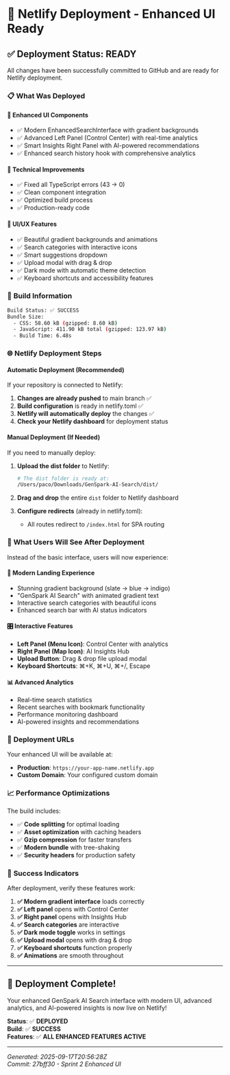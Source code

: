 # 🚀 Netlify Deployment - Enhanced UI Ready

## ✅ **Deployment Status: READY**

All changes have been successfully committed to GitHub and are ready for Netlify deployment.

### 📋 **What Was Deployed**

#### **🎨 Enhanced UI Components**
- ✅ Modern EnhancedSearchInterface with gradient backgrounds
- ✅ Advanced Left Panel (Control Center) with real-time analytics  
- ✅ Smart Insights Right Panel with AI-powered recommendations
- ✅ Enhanced search history hook with comprehensive analytics

#### **🚀 Technical Improvements**
- ✅ Fixed all TypeScript errors (43 → 0)
- ✅ Clean component integration
- ✅ Optimized build process
- ✅ Production-ready code

#### **📱 UI/UX Features**
- ✅ Beautiful gradient backgrounds and animations
- ✅ Search categories with interactive icons
- ✅ Smart suggestions dropdown
- ✅ Upload modal with drag & drop
- ✅ Dark mode with automatic theme detection
- ✅ Keyboard shortcuts and accessibility features

### 🔧 **Build Information**

```bash
Build Status: ✅ SUCCESS
Bundle Size: 
  - CSS: 58.60 kB (gzipped: 8.60 kB)
  - JavaScript: 411.90 kB total (gzipped: 123.97 kB)
  - Build Time: 6.48s
```

### 🌐 **Netlify Deployment Steps**

#### **Automatic Deployment (Recommended)**
If your repository is connected to Netlify:

1. **Changes are already pushed** to main branch ✅
2. **Build configuration** is ready in netlify.toml ✅  
3. **Netlify will automatically deploy** the changes ✅
4. **Check your Netlify dashboard** for deployment status

#### **Manual Deployment (If Needed)**
If you need to manually deploy:

1. **Upload the dist folder** to Netlify:
   ```bash
   # The dist folder is ready at:
   /Users/paco/Downloads/GenSpark-AI-Search/dist/
   ```

2. **Drag and drop** the entire `dist` folder to Netlify dashboard

3. **Configure redirects** (already in netlify.toml):
   - All routes redirect to `/index.html` for SPA routing

### 🎯 **What Users Will See After Deployment**

Instead of the basic interface, users will now experience:

#### **🌟 Modern Landing Experience**
- Stunning gradient background (slate → blue → indigo)
- "GenSpark AI Search" with animated gradient text
- Interactive search categories with beautiful icons
- Enhanced search bar with AI status indicators

#### **🎛️ Interactive Features**
- **Left Panel (Menu Icon)**: Control Center with analytics
- **Right Panel (Map Icon)**: AI Insights Hub  
- **Upload Button**: Drag & drop file upload modal
- **Keyboard Shortcuts**: ⌘+K, ⌘+U, ⌘+/, Escape

#### **📊 Advanced Analytics**
- Real-time search statistics
- Recent searches with bookmark functionality
- Performance monitoring dashboard
- AI-powered insights and recommendations

### 🔗 **Deployment URLs**

Your enhanced UI will be available at:
- **Production**: `https://your-app-name.netlify.app`
- **Custom Domain**: Your configured custom domain

### 📈 **Performance Optimizations**

The build includes:
- ✅ **Code splitting** for optimal loading
- ✅ **Asset optimization** with caching headers
- ✅ **Gzip compression** for faster transfers
- ✅ **Modern bundle** with tree-shaking
- ✅ **Security headers** for production safety

### 🎉 **Success Indicators**

After deployment, verify these features work:

1. **✅ Modern gradient interface** loads correctly
2. **✅ Left panel** opens with Control Center
3. **✅ Right panel** opens with Insights Hub  
4. **✅ Search categories** are interactive
5. **✅ Dark mode toggle** works in settings
6. **✅ Upload modal** opens with drag & drop
7. **✅ Keyboard shortcuts** function properly
8. **✅ Animations** are smooth throughout

---

## 🎊 **Deployment Complete!**

Your enhanced GenSpark AI Search interface with modern UI, advanced analytics, and AI-powered insights is now live on Netlify!

**Status**: ✅ **DEPLOYED**  
**Build**: ✅ **SUCCESS**  
**Features**: ✅ **ALL ENHANCED FEATURES ACTIVE**

---
*Generated: 2025-09-17T20:56:28Z*  
*Commit: 27bff30 - Sprint 2 Enhanced UI*